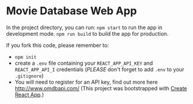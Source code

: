 # Movie Database Web App 

In the project directory, you can run:
`npm start` to run the app in development mode.
`npm run build` to build the app for production.

If you fork this code, please remember to:
- `npm init`
- create a `.env` file containing your `REACT_APP_API_KEY` and `REACT_APP_API_I` credentials (*PLEASE* don't forget to add `.env` to your `.gitignore`)
- You will need to register for an API key, find out more here <http://www.omdbapi.com/>
(This project was bootstrapped with [Create React App](https://github.com/facebook/create-react-app).)
